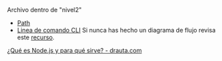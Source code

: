 Archivo dentro de "nivel2"

* [Path](https://nodejs.org/api/path.html)
* [Linea de comando CLI](https://medium.com/netscape/a-guide-to-create-a-nodejs-command-line-package-c2166ad0452e)
Si nunca has hecho un diagrama de flujo revisa este [recurso](https://www.youtube.com/watch?v=Lub5qOmY4JQ).

[¿Qué es Node.js y para qué sirve? - drauta.com](https://www.drauta.com/que-es-nodejs-y-para-que-sirve)